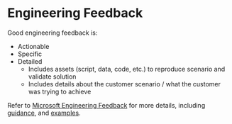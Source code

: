 # Engineering Feedback

Good engineering feedback is:

- Actionable
- Specific
- Detailed
  - Includes assets (script, data, code, etc.) to reproduce scenario and validate solution
  - Includes details about the customer scenario / what the customer was trying to achieve

Refer to [Microsoft Engineering Feedback](../../engineering-feedback/README.md) for more details, including [guidance](../../engineering-feedback/feedback-guidance.md), and [examples](../../engineering-feedback/feedback-examples.md).
